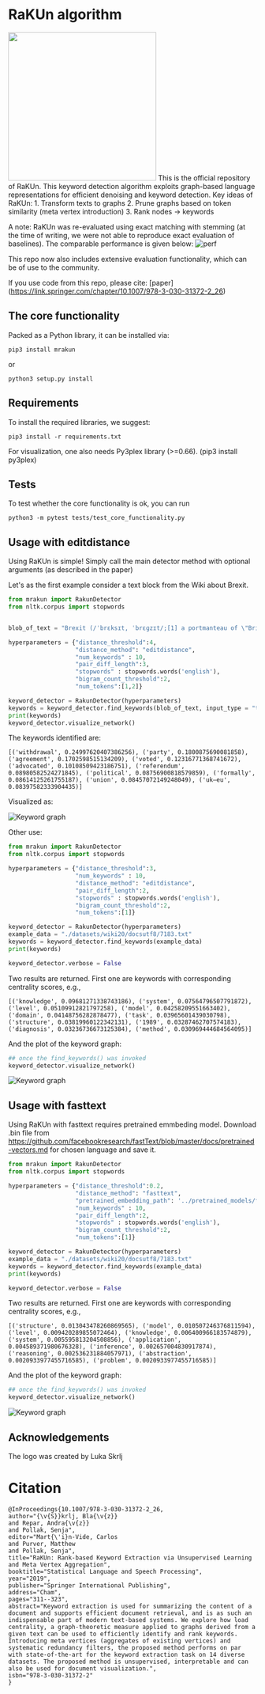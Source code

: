 # RaKUn algorithm

<img src="example_images/rakun.png" width="300" height="300">
This is the official repository of RaKUn. This keyword detection algorithm exploits graph-based language representations for efficient denoising and keyword detection.
Key ideas of RaKUn:
1. Transform texts to graphs
2. Prune graphs based on token similarity (meta vertex introduction)
3. Rank nodes -> keywords

A note: RaKUn was re-evaluated using exact matching with stemming (at the time of writing, we were not able to reproduce exact evaluation of baselines). The comparable performance is given below:
![perf](example_images/performance1.png)

This repo now also includes extensive evaluation functionality, which can be of use to the community.

If you use code from this repo, please cite:
[paper] (https://link.springer.com/chapter/10.1007/978-3-030-31372-2_26)


## The core functionality
Packed as a Python library, it can be installed via:

```
pip3 install mrakun
```

or

```
python3 setup.py install
```

## Requirements
To install the required libraries, we suggest:
```
pip3 install -r requirements.txt
```
For visualization, one also needs Py3plex library (>=0.66). (pip3 install py3plex)

## Tests
To test whether the core functionality is ok, you can run
```
python3 -m pytest tests/test_core_functionality.py
```

## Usage with editdistance
Using RaKUn is simple! Simply call the main detector method with optional arguments (as described in the paper)

Let's as the first example consider a text block from the Wiki about Brexit.

```python
from mrakun import RakunDetector
from nltk.corpus import stopwords


blob_of_text = "Brexit (/ˈbrɛksɪt, ˈbrɛɡzɪt/;[1] a portmanteau of \"British\" and \"exit\") is the scheduled withdrawal of the United Kingdom (UK) from the European Union (EU). Following a June 2016 referendum, in which 51.9% voted to leave, the UK government formally announced the country's withdrawal in March 2017, starting a two-year process that was due to conclude with the UK withdrawing on 29 March 2019. As the UK parliament thrice voted against the negotiated withdrawal agreement, that deadline has been extended twice, and is currently 31 October 2019.[2][3] An Act of Parliament requires the government to seek a third extension if no agreement is reached before 19 October. Withdrawal is advocated by Eurosceptics and opposed by pro-Europeanists, both of whom span the political spectrum. The UK joined the European Communities (EC) in 1973, with continued membership endorsed in a 1975 referendum. In the 1970s and 1980s, withdrawal from the EC was advocated mainly by the political left, e.g. in the Labour Party's 1983 election manifesto. From the 1990s, the eurosceptic wing of the Conservative Party grew, and led a rebellion over ratification of the 1992 Maastricht Treaty that established the EU. In parallel with the UK Independence Party (UKIP), and the cross-party People's Pledge campaign, it pressured Conservative Prime Minister David Cameron to hold a referendum on continued EU membership. Cameron, who had campaigned to remain, resigned after the result and was succeeded by Theresa May. On 29 March 2017, the UK government invoked Article 50 of the Treaty on European Union, formally starting the withdrawal. May called a snap general election in June 2017, which resulted in a Conservative minority government supported by the Democratic Unionist Party. UK–EU withdrawal negotiations began later that month. The UK negotiated to leave the EU customs union and single market. This resulted in the November 2018 withdrawal agreement, but the UK parliament voted against ratifying it three times. The Labour Party wanted any agreement to maintain a customs union, while many Conservatives opposed the agreement's financial settlement on the UK's share of EU financial obligations, as well as the Irish backstop designed to prevent border controls in Ireland. The Liberal Democrats, Scottish National Party and others seek to reverse Brexit through a second referendum. The EU has declined a re-negotiation that omits the backstop. In March 2019, the UK parliament voted for May to ask the EU to delay Brexit until October. Having failed to pass her agreement, May resigned as Prime Minister in July and was succeeded by Boris Johnson. He sought to replace parts of the agreement and vowed to leave the EU by the new deadline, with or without an agreement."

hyperparameters = {"distance_threshold":4,
                   "distance_method": "editdistance",
                   "num_keywords" : 10,
                   "pair_diff_length":3,
                   "stopwords" : stopwords.words('english'),
                   "bigram_count_threshold":2,
                   "num_tokens":[1,2]}

keyword_detector = RakunDetector(hyperparameters)
keywords = keyword_detector.find_keywords(blob_of_text, input_type = "text")
print(keywords)
keyword_detector.visualize_network()

```
The keywords identified are:

```
[('withdrawal', 0.24997620407386256), ('party', 0.1800875690081858), ('agreement', 0.1702598515134209), ('voted', 0.12316771368741672), ('advocated', 0.10108509423186751), ('referendum', 0.08980582524271845), ('political', 0.08756900818579859), ('formally', 0.08614125261755187), ('union', 0.08457072149248049), ('uk–eu', 0.08397582333904435)]
```

Visualized as:

![Keyword graph](example_images/brexit.png)

Other use:
```python
from mrakun import RakunDetector
from nltk.corpus import stopwords

hyperparameters = {"distance_threshold":3,
                   "num_keywords" : 10,
                   "distance_method": "editdistance",
                   "pair_diff_length":2,
                   "stopwords" : stopwords.words('english'),
                   "bigram_count_threshold":2,
                   "num_tokens":[1]}

keyword_detector = RakunDetector(hyperparameters)
example_data = "./datasets/wiki20/docsutf8/7183.txt"
keywords = keyword_detector.find_keywords(example_data)
print(keywords)

keyword_detector.verbose = False

```
Two results are returned. First one are keywords with corresponding centrality scores, e.g.,

```
[('knowledge', 0.09681271338743186), ('system', 0.07564796507791872), ('level', 0.05109912821797258), ('model', 0.04258209551663402), ('domain', 0.04148756282878477), ('task', 0.03965601439030798), ('structure', 0.03819960122342131), ('1989', 0.03287462707574183), ('diagnosis', 0.03236736673125384), ('method', 0.030969444684564095)]
```

And the plot of the keyword graph:

```python
## once the find_keywords() was invoked
keyword_detector.visualize_network()
```

![Keyword graph](example_images/keywords.png)

## Usage with fasttext
Using RaKUn with fasttext requires pretrained emmbeding model. Download .bin file from https://github.com/facebookresearch/fastText/blob/master/docs/pretrained-vectors.md for chosen language and save it.

```python
from mrakun import RakunDetector
from nltk.corpus import stopwords

hyperparameters = {"distance_threshold":0.2,
                   "distance_method": "fasttext",
                   "pretrained_embedding_path": '../pretrained_models/fasttext/wiki.en.bin', #change path accordingly
                   "num_keywords" : 10,
                   "pair_diff_length":2,
                   "stopwords" : stopwords.words('english'),
                   "bigram_count_threshold":2,
                   "num_tokens":[1]}

keyword_detector = RakunDetector(hyperparameters)
example_data = "./datasets/wiki20/docsutf8/7183.txt"
keywords = keyword_detector.find_keywords(example_data)
print(keywords)

keyword_detector.verbose = False
```
Two results are returned. First one are keywords with corresponding centrality scores, e.g.,

```
[('structure', 0.013043478260869565), ('model', 0.010507246376811594), ('level', 0.009420289855072464), ('knowledge', 0.006400966183574879), ('system', 0.005595813204508856), ('application', 0.004589371980676328), ('inference', 0.002657004830917874), ('reasoning', 0.002536231884057971), ('abstraction', 0.0020933977455716585), ('problem', 0.0020933977455716585)]
```

And the plot of the keyword graph:

```python
## once the find_keywords() was invoked
keyword_detector.visualize_network()
```

![Keyword graph](example_images/keywords2.png)


## Acknowledgements
The logo was created by Luka Skrlj

# Citation
```
@InProceedings{10.1007/978-3-030-31372-2_26,
author="{\v{S}}krlj, Bla{\v{z}}
and Repar, Andra{\v{z}}
and Pollak, Senja",
editor="Mart{\'i}n-Vide, Carlos
and Purver, Matthew
and Pollak, Senja",
title="RaKUn: Rank-based Keyword Extraction via Unsupervised Learning and Meta Vertex Aggregation",
booktitle="Statistical Language and Speech Processing",
year="2019",
publisher="Springer International Publishing",
address="Cham",
pages="311--323",
abstract="Keyword extraction is used for summarizing the content of a document and supports efficient document retrieval, and is as such an indispensable part of modern text-based systems. We explore how load centrality, a graph-theoretic measure applied to graphs derived from a given text can be used to efficiently identify and rank keywords. Introducing meta vertices (aggregates of existing vertices) and systematic redundancy filters, the proposed method performs on par with state-of-the-art for the keyword extraction task on 14 diverse datasets. The proposed method is unsupervised, interpretable and can also be used for document visualization.",
isbn="978-3-030-31372-2"
}

```

